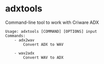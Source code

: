 # adxtools

Command-line tool to work with Criware ADX

    Usage: adxtools [COMMAND] [OPTIONS] input
    Commands:
	    - adx2wav
		    Convert ADX to WAV

	    - wav2adx
		    Convert WAV to ADX